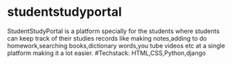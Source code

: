 # studentstudyportal
StudentStudyPortal is a platform specially for the students where students can keep track of their studies records like making notes,adding to do homework,searching books,dictionary words,you tube videos etc at a single platform making it a lot easier.
#Techstack:
HTML,CSS,Python,django
